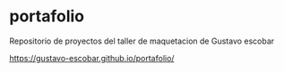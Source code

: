 # portafolio
Repositorio de proyectos del taller de maquetacion de Gustavo escobar

https://gustavo-escobar.github.io/portafolio/

